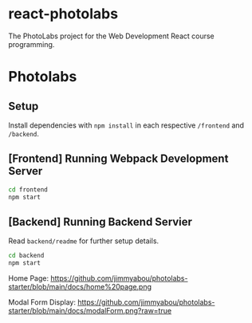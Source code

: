 # react-photolabs
The PhotoLabs project for the Web Development React course programming.

# Photolabs

## Setup

Install dependencies with `npm install` in each respective `/frontend` and `/backend`.

## [Frontend] Running Webpack Development Server

```sh
cd frontend
npm start
```

## [Backend] Running Backend Servier

Read `backend/readme` for further setup details.

```sh
cd backend
npm start
```
Home Page:
https://github.com/jimmyabou/photolabs-starter/blob/main/docs/home%20page.png

Modal Form Display:
https://github.com/jimmyabou/photolabs-starter/blob/main/docs/modalForm.png?raw=true

